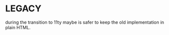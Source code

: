 # LEGACY

during the transition to 11ty maybe is safer to keep the old implementation in plain HTML.
